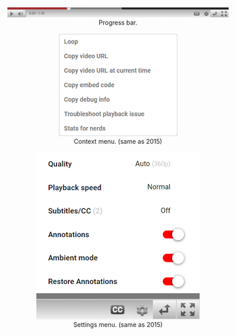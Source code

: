 <div align="center">
  <img src="screenshot1.png">
  <div font-size="8px">Progress bar.</div>

  <br>
  
  <img src="screenshot2.png">
  <div font-size="8px">Context menu. (same as 2015)</div>

  <br>

  <img src="screenshot3.png">
  <div font-size="8px">Settings menu. (same as 2015)</div>

  <br>
</div>